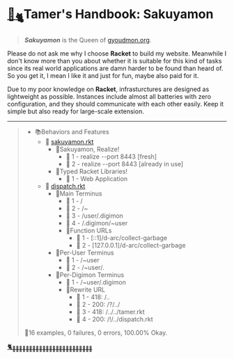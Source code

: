 # [🏡<sub>🐈</sub>](http://gyoudmon.org/~wargrey/.sakuyamon)Tamer's Handbook: Sakuyamon

> _**Sakuyamon**_ is the Queen of [gyoudmon.org](http://gyoudmon.org).

Please do not ask me why I choose **Racket** to build my website.
Meanwhile I don't know more than you about whether it is suitable for
this kind of tasks since its real world applications are damn harder to
be found than heard of. So you get it, I mean I like it and just for
fun, maybe also paid for it.

Due to my poor knowledge on **Racket**, infrasturctures are designed as
lightweight as possible. Instances include almost all batteries with
zero configuration, and they should communicate with each other easily.
Keep it simple but also ready for large-scale extension.

---

> + 📚Behaviors and Features
>     + 📖
[sakuyamon.rkt](http://gyoudmon.org/~wargrey/.sakuyamon/sakuyamon.rkt)
>       + 📑Sakuyamon, Realize!
>         - 💚 1 - realize --port 8443 [fresh]
>         - 💚 2 - realize --port 8443 [already in use]
>       + 📑Typed Racket Libraries!
>         - 💚 1 - Web Application
>     + 📖
[dispatch.rkt](http://gyoudmon.org/~wargrey/.sakuyamon/dispatch.rkt)
>       + 📑Main Terminus
>         - 💚 1 - /
>         - 💚 2 - /~
>         - 💚 3 - /user/.digimon
>         - 💚 4 - /.digimon/~user
>         + 📑Function URLs
>           - 💚 1 - [::1]/d-arc/collect-garbage
>           - 💚 2 - [127.0.0.1]/d-arc/collect-garbage
>       + 📑Per-User Terminus
>         - 💚 1 - /~user
>         - 💚 2 - /~user/.
>       + 📑Per-Digimon Terminus
>         - 💚 1 - /~user/.digimon
>         + 📑Rewrite URL
>           - 💚 1 - 418: /..
>           - 💚 2 - 200: /?/../
>           - 💚 3 - 418: /../../tamer.rkt
>           - 💚 4 - 200: /!/../dispatch.rkt
>
> 📌16 examples, 0 failures, 0 errors, 100.00% Okay.
>
>
[🐈<sub>🐾🐾🐾🐾🐾🐾🐾🐾🐾🐾🐾🐾🐾🐾🐾🐾🐾🐾🐾🐾🐾🐾🐾🐾</sub>](http://gyoudmon.org/~wargrey/.sakuyamon)
